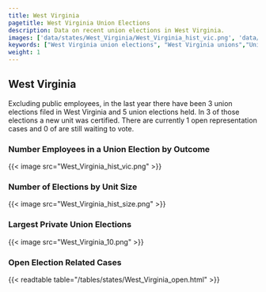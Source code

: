 ```yaml
---
title: West Virginia
pagetitle: West Virginia Union Elections
description: Data on recent union elections in West Virginia.
images: ['data/states/West_Virginia/West_Virginia_hist_vic.png', 'data/states/West_Virginia/West_Virginia_hist_size.png', 'data/states/West_Virginia/West_Virginia_10.png']
keywords: ["West Virginia union elections", "West Virginia unions","Union elections"]
weight: 1
---
```

##  West Virginia

Excluding public employees, in the last year there have been 3 union elections filed in West Virginia and 5 union elections held. In 3 of those elections a new unit was certified. There are currently 1 open representation cases and 0 of are still waiting to vote.

### Number Employees in a Union Election by Outcome
{{< image src="West_Virginia_hist_vic.png" >}}

### Number of Elections by Unit Size
{{< image src="West_Virginia_hist_size.png" >}}

### Largest Private Union Elections
{{< image src="West_Virginia_10.png" >}}

### Open Election Related Cases
{{< readtable table="/tables/states/West_Virginia_open.html" >}}

